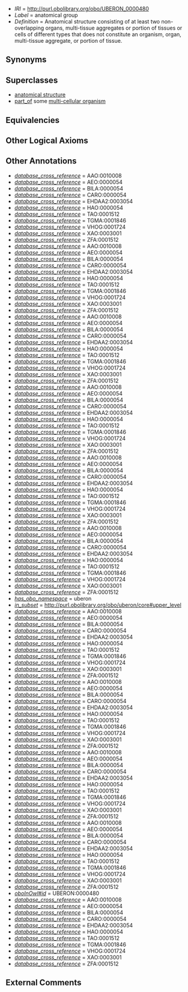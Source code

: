  * *IRI* = http://purl.obolibrary.org/obo/UBERON_0000480
 * *Label* = anatomical group
 * *Definition* = Anatomical structure consisting of at least two non-overlapping organs, multi-tissue aggregates or portion of tissues or cells of different types that does not constitute an organism, organ, multi-tissue aggregate, or portion of tissue.

## Synonyms


## Superclasses

 * [anatomical structure](../../UBERON/61/UBERON_0000061.md)
 * [part_of](../../BFO/50/BFO_0000050.md) some [multi-cellular organism](../../UBERON/68/UBERON_0000468.md)

## Equivalencies


## Other Logical Axioms


## Other Annotations

 * *[database_cross_reference](../../ef/oboInOwl#hasDbXref.md)* = AAO:0010008
 * *[database_cross_reference](../../ef/oboInOwl#hasDbXref.md)* = AEO:0000054
 * *[database_cross_reference](../../ef/oboInOwl#hasDbXref.md)* = BILA:0000054
 * *[database_cross_reference](../../ef/oboInOwl#hasDbXref.md)* = CARO:0000054
 * *[database_cross_reference](../../ef/oboInOwl#hasDbXref.md)* = EHDAA2:0003054
 * *[database_cross_reference](../../ef/oboInOwl#hasDbXref.md)* = HAO:0000054
 * *[database_cross_reference](../../ef/oboInOwl#hasDbXref.md)* = TAO:0001512
 * *[database_cross_reference](../../ef/oboInOwl#hasDbXref.md)* = TGMA:0001846
 * *[database_cross_reference](../../ef/oboInOwl#hasDbXref.md)* = VHOG:0001724
 * *[database_cross_reference](../../ef/oboInOwl#hasDbXref.md)* = XAO:0003001
 * *[database_cross_reference](../../ef/oboInOwl#hasDbXref.md)* = ZFA:0001512
 * *[database_cross_reference](../../ef/oboInOwl#hasDbXref.md)* = AAO:0010008
 * *[database_cross_reference](../../ef/oboInOwl#hasDbXref.md)* = AEO:0000054
 * *[database_cross_reference](../../ef/oboInOwl#hasDbXref.md)* = BILA:0000054
 * *[database_cross_reference](../../ef/oboInOwl#hasDbXref.md)* = CARO:0000054
 * *[database_cross_reference](../../ef/oboInOwl#hasDbXref.md)* = EHDAA2:0003054
 * *[database_cross_reference](../../ef/oboInOwl#hasDbXref.md)* = HAO:0000054
 * *[database_cross_reference](../../ef/oboInOwl#hasDbXref.md)* = TAO:0001512
 * *[database_cross_reference](../../ef/oboInOwl#hasDbXref.md)* = TGMA:0001846
 * *[database_cross_reference](../../ef/oboInOwl#hasDbXref.md)* = VHOG:0001724
 * *[database_cross_reference](../../ef/oboInOwl#hasDbXref.md)* = XAO:0003001
 * *[database_cross_reference](../../ef/oboInOwl#hasDbXref.md)* = ZFA:0001512
 * *[database_cross_reference](../../ef/oboInOwl#hasDbXref.md)* = AAO:0010008
 * *[database_cross_reference](../../ef/oboInOwl#hasDbXref.md)* = AEO:0000054
 * *[database_cross_reference](../../ef/oboInOwl#hasDbXref.md)* = BILA:0000054
 * *[database_cross_reference](../../ef/oboInOwl#hasDbXref.md)* = CARO:0000054
 * *[database_cross_reference](../../ef/oboInOwl#hasDbXref.md)* = EHDAA2:0003054
 * *[database_cross_reference](../../ef/oboInOwl#hasDbXref.md)* = HAO:0000054
 * *[database_cross_reference](../../ef/oboInOwl#hasDbXref.md)* = TAO:0001512
 * *[database_cross_reference](../../ef/oboInOwl#hasDbXref.md)* = TGMA:0001846
 * *[database_cross_reference](../../ef/oboInOwl#hasDbXref.md)* = VHOG:0001724
 * *[database_cross_reference](../../ef/oboInOwl#hasDbXref.md)* = XAO:0003001
 * *[database_cross_reference](../../ef/oboInOwl#hasDbXref.md)* = ZFA:0001512
 * *[database_cross_reference](../../ef/oboInOwl#hasDbXref.md)* = AAO:0010008
 * *[database_cross_reference](../../ef/oboInOwl#hasDbXref.md)* = AEO:0000054
 * *[database_cross_reference](../../ef/oboInOwl#hasDbXref.md)* = BILA:0000054
 * *[database_cross_reference](../../ef/oboInOwl#hasDbXref.md)* = CARO:0000054
 * *[database_cross_reference](../../ef/oboInOwl#hasDbXref.md)* = EHDAA2:0003054
 * *[database_cross_reference](../../ef/oboInOwl#hasDbXref.md)* = HAO:0000054
 * *[database_cross_reference](../../ef/oboInOwl#hasDbXref.md)* = TAO:0001512
 * *[database_cross_reference](../../ef/oboInOwl#hasDbXref.md)* = TGMA:0001846
 * *[database_cross_reference](../../ef/oboInOwl#hasDbXref.md)* = VHOG:0001724
 * *[database_cross_reference](../../ef/oboInOwl#hasDbXref.md)* = XAO:0003001
 * *[database_cross_reference](../../ef/oboInOwl#hasDbXref.md)* = ZFA:0001512
 * *[database_cross_reference](../../ef/oboInOwl#hasDbXref.md)* = AAO:0010008
 * *[database_cross_reference](../../ef/oboInOwl#hasDbXref.md)* = AEO:0000054
 * *[database_cross_reference](../../ef/oboInOwl#hasDbXref.md)* = BILA:0000054
 * *[database_cross_reference](../../ef/oboInOwl#hasDbXref.md)* = CARO:0000054
 * *[database_cross_reference](../../ef/oboInOwl#hasDbXref.md)* = EHDAA2:0003054
 * *[database_cross_reference](../../ef/oboInOwl#hasDbXref.md)* = HAO:0000054
 * *[database_cross_reference](../../ef/oboInOwl#hasDbXref.md)* = TAO:0001512
 * *[database_cross_reference](../../ef/oboInOwl#hasDbXref.md)* = TGMA:0001846
 * *[database_cross_reference](../../ef/oboInOwl#hasDbXref.md)* = VHOG:0001724
 * *[database_cross_reference](../../ef/oboInOwl#hasDbXref.md)* = XAO:0003001
 * *[database_cross_reference](../../ef/oboInOwl#hasDbXref.md)* = ZFA:0001512
 * *[database_cross_reference](../../ef/oboInOwl#hasDbXref.md)* = AAO:0010008
 * *[database_cross_reference](../../ef/oboInOwl#hasDbXref.md)* = AEO:0000054
 * *[database_cross_reference](../../ef/oboInOwl#hasDbXref.md)* = BILA:0000054
 * *[database_cross_reference](../../ef/oboInOwl#hasDbXref.md)* = CARO:0000054
 * *[database_cross_reference](../../ef/oboInOwl#hasDbXref.md)* = EHDAA2:0003054
 * *[database_cross_reference](../../ef/oboInOwl#hasDbXref.md)* = HAO:0000054
 * *[database_cross_reference](../../ef/oboInOwl#hasDbXref.md)* = TAO:0001512
 * *[database_cross_reference](../../ef/oboInOwl#hasDbXref.md)* = TGMA:0001846
 * *[database_cross_reference](../../ef/oboInOwl#hasDbXref.md)* = VHOG:0001724
 * *[database_cross_reference](../../ef/oboInOwl#hasDbXref.md)* = XAO:0003001
 * *[database_cross_reference](../../ef/oboInOwl#hasDbXref.md)* = ZFA:0001512
 * *[has_obo_namespace](../../ce/oboInOwl#hasOBONamespace.md)* = uberon
 * *[in_subset](../../et/oboInOwl#inSubset.md)* = http://purl.obolibrary.org/obo/uberon/core#upper_level
 * *[database_cross_reference](../../ef/oboInOwl#hasDbXref.md)* = AAO:0010008
 * *[database_cross_reference](../../ef/oboInOwl#hasDbXref.md)* = AEO:0000054
 * *[database_cross_reference](../../ef/oboInOwl#hasDbXref.md)* = BILA:0000054
 * *[database_cross_reference](../../ef/oboInOwl#hasDbXref.md)* = CARO:0000054
 * *[database_cross_reference](../../ef/oboInOwl#hasDbXref.md)* = EHDAA2:0003054
 * *[database_cross_reference](../../ef/oboInOwl#hasDbXref.md)* = HAO:0000054
 * *[database_cross_reference](../../ef/oboInOwl#hasDbXref.md)* = TAO:0001512
 * *[database_cross_reference](../../ef/oboInOwl#hasDbXref.md)* = TGMA:0001846
 * *[database_cross_reference](../../ef/oboInOwl#hasDbXref.md)* = VHOG:0001724
 * *[database_cross_reference](../../ef/oboInOwl#hasDbXref.md)* = XAO:0003001
 * *[database_cross_reference](../../ef/oboInOwl#hasDbXref.md)* = ZFA:0001512
 * *[database_cross_reference](../../ef/oboInOwl#hasDbXref.md)* = AAO:0010008
 * *[database_cross_reference](../../ef/oboInOwl#hasDbXref.md)* = AEO:0000054
 * *[database_cross_reference](../../ef/oboInOwl#hasDbXref.md)* = BILA:0000054
 * *[database_cross_reference](../../ef/oboInOwl#hasDbXref.md)* = CARO:0000054
 * *[database_cross_reference](../../ef/oboInOwl#hasDbXref.md)* = EHDAA2:0003054
 * *[database_cross_reference](../../ef/oboInOwl#hasDbXref.md)* = HAO:0000054
 * *[database_cross_reference](../../ef/oboInOwl#hasDbXref.md)* = TAO:0001512
 * *[database_cross_reference](../../ef/oboInOwl#hasDbXref.md)* = TGMA:0001846
 * *[database_cross_reference](../../ef/oboInOwl#hasDbXref.md)* = VHOG:0001724
 * *[database_cross_reference](../../ef/oboInOwl#hasDbXref.md)* = XAO:0003001
 * *[database_cross_reference](../../ef/oboInOwl#hasDbXref.md)* = ZFA:0001512
 * *[database_cross_reference](../../ef/oboInOwl#hasDbXref.md)* = AAO:0010008
 * *[database_cross_reference](../../ef/oboInOwl#hasDbXref.md)* = AEO:0000054
 * *[database_cross_reference](../../ef/oboInOwl#hasDbXref.md)* = BILA:0000054
 * *[database_cross_reference](../../ef/oboInOwl#hasDbXref.md)* = CARO:0000054
 * *[database_cross_reference](../../ef/oboInOwl#hasDbXref.md)* = EHDAA2:0003054
 * *[database_cross_reference](../../ef/oboInOwl#hasDbXref.md)* = HAO:0000054
 * *[database_cross_reference](../../ef/oboInOwl#hasDbXref.md)* = TAO:0001512
 * *[database_cross_reference](../../ef/oboInOwl#hasDbXref.md)* = TGMA:0001846
 * *[database_cross_reference](../../ef/oboInOwl#hasDbXref.md)* = VHOG:0001724
 * *[database_cross_reference](../../ef/oboInOwl#hasDbXref.md)* = XAO:0003001
 * *[database_cross_reference](../../ef/oboInOwl#hasDbXref.md)* = ZFA:0001512
 * *[database_cross_reference](../../ef/oboInOwl#hasDbXref.md)* = AAO:0010008
 * *[database_cross_reference](../../ef/oboInOwl#hasDbXref.md)* = AEO:0000054
 * *[database_cross_reference](../../ef/oboInOwl#hasDbXref.md)* = BILA:0000054
 * *[database_cross_reference](../../ef/oboInOwl#hasDbXref.md)* = CARO:0000054
 * *[database_cross_reference](../../ef/oboInOwl#hasDbXref.md)* = EHDAA2:0003054
 * *[database_cross_reference](../../ef/oboInOwl#hasDbXref.md)* = HAO:0000054
 * *[database_cross_reference](../../ef/oboInOwl#hasDbXref.md)* = TAO:0001512
 * *[database_cross_reference](../../ef/oboInOwl#hasDbXref.md)* = TGMA:0001846
 * *[database_cross_reference](../../ef/oboInOwl#hasDbXref.md)* = VHOG:0001724
 * *[database_cross_reference](../../ef/oboInOwl#hasDbXref.md)* = XAO:0003001
 * *[database_cross_reference](../../ef/oboInOwl#hasDbXref.md)* = ZFA:0001512
 * *[oboInOwl#id](../../id/oboInOwl#id.md)* = UBERON:0000480
 * *[database_cross_reference](../../ef/oboInOwl#hasDbXref.md)* = AAO:0010008
 * *[database_cross_reference](../../ef/oboInOwl#hasDbXref.md)* = AEO:0000054
 * *[database_cross_reference](../../ef/oboInOwl#hasDbXref.md)* = BILA:0000054
 * *[database_cross_reference](../../ef/oboInOwl#hasDbXref.md)* = CARO:0000054
 * *[database_cross_reference](../../ef/oboInOwl#hasDbXref.md)* = EHDAA2:0003054
 * *[database_cross_reference](../../ef/oboInOwl#hasDbXref.md)* = HAO:0000054
 * *[database_cross_reference](../../ef/oboInOwl#hasDbXref.md)* = TAO:0001512
 * *[database_cross_reference](../../ef/oboInOwl#hasDbXref.md)* = TGMA:0001846
 * *[database_cross_reference](../../ef/oboInOwl#hasDbXref.md)* = VHOG:0001724
 * *[database_cross_reference](../../ef/oboInOwl#hasDbXref.md)* = XAO:0003001
 * *[database_cross_reference](../../ef/oboInOwl#hasDbXref.md)* = ZFA:0001512

## External Comments

